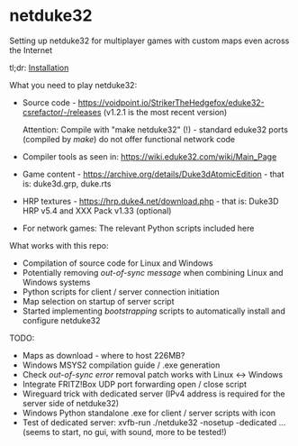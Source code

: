 # netduke32
Setting up netduke32 for multiplayer games with custom maps even across the Internet

tl;dr: [Installation](INSTALLATION.md)

What you need to play netduke32:

* Source code - https://voidpoint.io/StrikerTheHedgefox/eduke32-csrefactor/-/releases (v1.2.1 is the most recent version)
  
  Attention: Compile with "make netduke32" (!) - standard eduke32 ports (compiled by *make*) do not offer functional network code
* Compiler tools as seen in: https://wiki.eduke32.com/wiki/Main_Page
* Game content - https://archive.org/details/Duke3dAtomicEdition - that is: duke3d.grp, duke.rts
* HRP textures - https://hrp.duke4.net/download.php - that is: Duke3D HRP v5.4 and XXX Pack v1.33 (optional)
* For network games: The relevant Python scripts included here

What works with this repo: 

* Compilation of source code for Linux and Windows
* Potentially removing *out-of-sync message* when combining Linux and Windows systems
* Python scripts for client / server connection initiation
* Map selection on startup of server script
* Started implementing *bootstrapping* scripts to automatically install and configure netduke32
  
TODO: 

* Maps as download - where to host 226MB?
* Windows MSYS2 compilation guide / .exe generation
* Check *out-of-sync error* removal patch works with Linux <-> Windows
* Integrate FRITZ!Box UDP port forwarding open / close script
* Wireguard trick with dedicated server (IPv4 address is required for the server side of netduke32)
* Windows Python standalone .exe for client / server scripts with icon
* Test of dedicated server: xvfb-run ./netduke32 -nosetup -dedicated ... (seems to start, no gui, with sound, more to be tested!)
